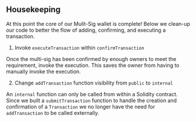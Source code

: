 ## Housekeeping

At this point the core of our Mulit-Sig wallet is complete! Below we clean-up our code to better the flow of adding, confirming, and executing a transaction.

1. Invoke `executeTransaction` within `confirmTransaction`

Once the multi-sig has been confirmed by enough owners to meet the requirement, invoke the execution. This saves the owner from having to manually invoke the execution.

2. Change `addTransaction` function visibility from `public` to `internal`

An `internal` function can only be called from within a Solidity contract. Since we built a `submitTransaction` function to handle the creation and confirmation of a `Transaction` we no longer have the need for `addTransaction` to be called externally.